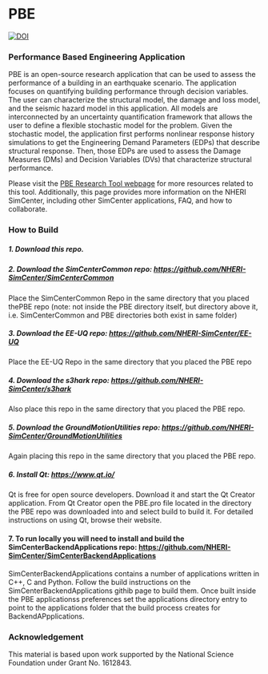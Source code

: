 # PBE

[![DOI](https://zenodo.org/badge/DOI/10.5281/zenodo.3491145.svg)](https://doi.org/10.5281/zenodo.3491145)

### Performance Based Engineering Application ###

PBE is an open-source research application that can be used to assess the performance of a building in an earthquake scenario. The application focuses on quantifying building performance through decision variables. The user can characterize the structural model, the damage and loss model, and the seismic hazard model in this application. All models are interconnected by an uncertainty quantification framework that allows the user to define a flexible stochastic model for the problem. Given the stochastic model, the application first performs nonlinear response history simulations to get the Engineering Demand Parameters (EDPs) that describe structural response. Then, those EDPs are used to assess the Damage Measures (DMs) and Decision Variables (DVs) that characterize structural performance.


Please visit the [PBE Research Tool webpage](https://simcenter.designsafe-ci.org/research-tools/pbe-application/)
for more resources related to this tool. Additionally, this page
provides more information on the NHERI SimCenter, including other SimCenter
applications, FAQ, and how to collaborate.

### How to Build

##### 1. Download this repo.

##### 2. Download the SimCenterCommon repo: https://github.com/NHERI-SimCenter/SimCenterCommon

Place the SimCenterCommon Repo in the same directory that you placed thePBE repo (note: not inside the PBE directory itself, but directory above it, i.e. SimCenterCommon and PBE directories both exist in same folder)

##### 3. Download the EE-UQ repo: https://github.com/NHERI-SimCenter/EE-UQ

Place the EE-UQ Repo in the same directory that you placed the PBE repo 

##### 4. Download the s3hark repo: https://github.com/NHERI-SimCenter/s3hark
Also place this repo in the same directory that you placed the PBE repo.

##### 5. Download the GroundMotionUtilities repo: https://github.com/NHERI-SimCenter/GroundMotionUtilities
Again placing this repo in the same directory that you placed the PBE repo.

##### 6. Install Qt: https://www.qt.io/

Qt is free for open source developers. Download it and start the Qt Creator application. From Qt Creator open the PBE.pro file located in the directory the PBE repo was downloaded into and select build to build it. For detailed instructions on using Qt, browse their website.

#### 7. To run locally you will need to install and build the SimCenterBackendApplications repo: https://github.com/NHERI-SimCenter/SimCenterBackendApplications

SimCenterBackendApplications contains a number of applications written in C++, C and Python. Follow the build instructions on the SimCenterBackendApplications githib page to build them. Once built inside the PBE applicationss preferences set the applications directory entry to point to the applications folder that the build process creates for BackendAPpplications.

### Acknowledgement

This material is based upon work supported by the National Science Foundation under Grant No. 1612843.
